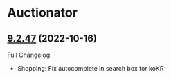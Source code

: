 # Auctionator

## [9.2.47](https://github.com/Auctionator/Auctionator/tree/9.2.47) (2022-10-16)
[Full Changelog](https://github.com/Auctionator/Auctionator/compare/9.2.46...9.2.47) 

- Shopping: Fix autocomplete in search box for koKR  
